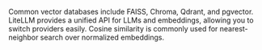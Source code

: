 Common vector databases include FAISS, Chroma, Qdrant, and pgvector. LiteLLM provides a unified API for LLMs and embeddings, allowing you to switch providers easily. Cosine similarity is commonly used for nearest-neighbor search over normalized embeddings.
